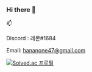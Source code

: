 ### Hi there 👋

<!--
**lemontriv/lemontriv** is a ✨ _special_ ✨ repository because its `README.md` (this file) appears on your GitHub profile.

Here are some ideas to get you started:

- 🔭 I’m currently working on ...
- 🌱 I’m currently learning ...
- 👯 I’m looking to collaborate on ...
- 🤔 I’m looking for help with ...
- 💬 Ask me about ...
- 
- 😄 Pronouns: ...
- ⚡ Fun fact: ...
-->
📫 

Discord : 레몬#1684

Email: hananone47@gmail.com

[![Solved.ac 프로필](http://mazassumnida.wtf/api/mini/generate_badge?boj={gsdgsdgh})](https://solved.ac/{gsdgsdgh})
